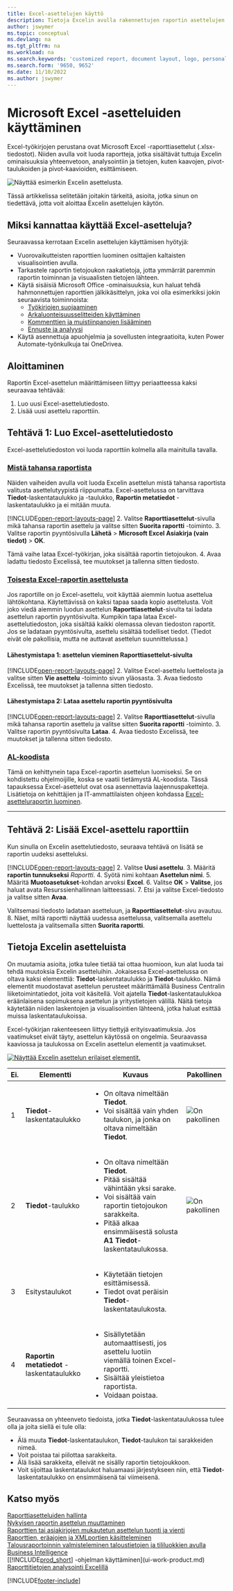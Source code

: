 ```yaml
---
title: Excel-asettelujen käyttö
description: Tietoja Excelin avulla rakennettujen raportin asettelujen luomisesta ja muokkaamisesta.
author: jswymer
ms.topic: conceptual
ms.devlang: na
ms.tgt_pltfrm: na
ms.workload: na
ms.search.keywords: 'customized report, document layout, logo, personalize'
ms.search.form: '9650, 9652'
ms.date: 11/10/2022
ms.author: jswymer
---
```

# Microsoft Excel -asetteluiden käyttäminen

Excel-työkirjojen perustana ovat Microsoft Excel -raporttiasettelut (.xlsx-tiedostot). Niiden avulla voit luoda raportteja, jotka sisältävät tuttuja Excelin ominaisuuksia yhteenvetoon, analysointiin ja tietojen, kuten kaavojen, pivot-taulukoiden ja pivot-kaavioiden, esittämiseen.

![Näyttää esimerkin Excelin asettelusta.](media/excel-layout-2.png)

Tässä artikkelissa selitetään joitakin tärkeitä, asioita, jotka sinun on tiedettävä, jotta voit aloittaa Excelin asettelujen käytön.

## Miksi kannattaa käyttää Excel-asetteluja?

Seuraavassa kerrotaan Excelin asettelujen käyttämisen hyötyjä:

- Vuorovaikutteisten raporttien luominen osittajien kaltaisten visualisointien avulla.
- Tarkastele raportin tietojoukon raakatietoja, jotta ymmärrät paremmin raportin toiminnan ja visuaalisten tietojen lähteen.
- Käytä sisäisiä Microsoft Office -ominaisuuksia, kun haluat tehdä hahmonnettujen raporttien jälkikäsittelyn, joka voi olla esimerkiksi jokin seuraavista toiminnoista:
  - [Työkirjojen suojaaminen](https://support.microsoft.com/office/protect-a-worksheet-3179efdb-1285-4d49-a9c3-f4ca36276de6)
  - [Arkaluonteisuusselitteiden käyttäminen](https://support.microsoft.com/office/apply-sensitivity-labels-to-your-files-and-email-in-office-2f96e7cd-d5a4-403b-8bd7-4cc636bae0f9)
  - [Kommenttien ja muistiinpanojen lisääminen](https://support.microsoft.com/office/insert-comments-and-notes-in-excel-65f504d8-160b-4a05-ac30-46fbd5227a52)
  - [Ennuste ja analyysi](https://support.microsoft.com/office/introduction-to-what-if-analysis-22bffa5f-e891-4acc-bf7a-e4645c446fb4)
- Käytä asennettuja apuohjelmia ja sovellusten integraatioita, kuten Power Automate-työnkulkuja tai OneDrivea.

## Aloittaminen

Raportin Excel-asettelun määrittämiseen liittyy periaatteessa kaksi seuraavaa tehtävää:

1. Luo uusi Excel-asettelutiedosto.
2. Lisää uusi asettelu raporttiin.

## Tehtävä 1: Luo Excel-asettelutiedosto

Excel-asettelutiedoston voi luoda raporttiin kolmella alla mainitulla tavalla.

### [Mistä tahansa raportista](#tab/any-report)

Näiden vaiheiden avulla voit luoda Excelin asettelun mistä tahansa raportista valitusta asettelutyypistä riippumatta. Excel-asettelussa on tarvittava **Tiedot**-laskentataulukko ja -taulukko, **Raportin metatiedot** -laskentataulukko ja ei mitään muuta.

[!INCLUDE[open-report-layouts-page](includes/open-report-layouts-page.md)]
2. Valitse **Raporttiasettelut**-sivulla mikä tahansa raportin asettelu ja valitse sitten **Suorita raportti** -toiminto.
3. Valitse raportin pyyntösivulla **Lähetä** > **Microsoft Excel Asiakirja (vain tiedot)** > **OK**.

   Tämä vaihe lataa Excel-työkirjan, joka sisältää raportin tietojoukon.
4. Avaa ladattu tiedosto Excelissä, tee muutokset ja tallenna sitten tiedosto.

### [Toisesta Excel-raportin asettelusta](#tab/other-layout)

Jos raportille on jo Excel-asettelu, voit käyttää aiemmin luotua asettelua lähtökohtana. Käytettävissä on kaksi tapaa saada kopio asettelusta. Voit joko viedä aiemmin luodun asettelun **Raporttiasettelut**-sivulta tai ladata asettelun raportin pyyntösivulta. Kumpikin tapa lataa Excel-asettelutiedoston, joka sisältää kaikki olemassa olevan tiedoston raportit. Jos se ladataan pyyntösivulta, asettelu sisältää todelliset tiedot. (Tiedot eivät ole pakollisia, mutta ne auttavat asettelun suunnittelussa.)

#### Lähestymistapa 1: asettelun vieminen **Raporttiasettelut**-sivulta

[!INCLUDE[open-report-layouts-page](includes/open-report-layouts-page.md)]
2. Valitse Excel-asettelu luettelosta ja valitse sitten **Vie asettelu** -toiminto sivun yläosasta.
3. Avaa tiedosto Excelissä, tee muutokset ja tallenna sitten tiedosto.

#### Lähestymistapa 2: Lataa asettelu raportin pyyntösivulta

[!INCLUDE[open-report-layouts-page](includes/open-report-layouts-page.md)]
2. Valitse **Raporttiasettelut**-sivulla mikä tahansa raportin asettelu ja valitse sitten **Suorita raportti** -toiminto.
3. Valitse raportin pyyntösivulta **Lataa**.
4. Avaa tiedosto Excelissä, tee muutokset ja tallenna sitten tiedosto.

### [AL-koodista](#tab/from-code)

Tämä on kehittynein tapa Excel-raportin asettelun luomiseksi. Se on kohdistettu ohjelmoijille, koska se vaatii tietämystä AL-koodista. Tässä tapauksessa Excel-asettelut ovat osa asennettavia laajennuspaketteja. Lisätietoja on kehittäjien ja IT-ammattilaisten ohjeen kohdassa [Excel-asetteluraportin luominen](/dynamics365/business-central/dev-itpro/developer/devenv-howto-excel-report-layout).

---

## Tehtävä 2: Lisää Excel-asettelu raporttiin

Kun sinulla on Excelin asettelutiedosto, seuraava tehtävä on lisätä se raportin uudeksi asetteluksi.

[!INCLUDE[open-report-layouts-page](includes/open-report-layouts-page.md)]
2. Valitse **Uusi asettelu**.
3. Määritä **raportin tunnukseksi** *Raportti*.
4. Syötä nimi kohtaan **Asettelun nimi**.
5. Määritä **Muotoasetukset**-kohdan arvoksi **Excel**.
6. Valitse **OK** > **Valitse**, jos haluat avata Resurssienhallinnan laitteessasi.
7. Etsi ja valitse Excel-tiedosto ja valitse sitten **Avaa**.

   Valitsemasi tiedosto ladataan asetteluun, ja **Raporttiasettelut**-sivu avautuu.
8. Näet, miltä raportti näyttää uudessa asettelussa, valitsemalla asettelu luettelosta ja valitsemalla sitten **Suorita raportti**.

<!--

**Data** sheet
  - An Excel layout must contain a sheet named **Data**.
  - The **Data** sheet must include a table named **Data**.

**Data** table
  - The **Data** sheet must include a table named **Data**.
  - The table must have at least one column and can only include columns that are also in the report dataset.
  - The table must start in the first cell **A1** of the **Data** sheet.

3. Report metadata 
-->

## Tietoja Excelin asetteluista

On muutamia asioita, jotka tulee tietää tai ottaa huomioon, kun alat luoda tai tehdä muutoksia Excelin asetteluihin. Jokaisessa Excel-asettelussa on oltava kaksi elementtiä: **Tiedot**-laskentataulukko ja **Tiedot**-taulukko. Nämä elementit muodostavat asettelun perusteet määrittämällä Business Centralin liiketoimintatiedot, joita voit käsitellä. Voit ajatella **Tiedot**-laskentataulukkoa eräänlaisena sopimuksena asettelun ja yritystietojen välillä. Näitä tietoja käytetään niiden laskentojen ja visualisointien lähteenä, jotka haluat esittää muissa laskentataulukoissa.

Excel-työkirjan rakenteeseen liittyy tiettyjä erityisvaatimuksia. Jos vaatimukset eivät täyty, asettelun käytössä on ongelmia. Seuraavassa kaaviossa ja taulukossa on Excelin asettelun elementit ja vaatimukset.

[![Näyttää Excelin asettelun erilaiset elementit.](media/excel-layout-callouts-2.png)](media/excel-layout-callouts-2.png#lightbox)

|Ei.|Elementti|Kuvaus|Pakollinen|
|---|-------|----|---|
|1|**Tiedot**-laskentataulukko|<ul><li>On oltava nimeltään **Tiedot**.</li><li>Voi sisältää vain yhden taulukon, ja jonka on oltava nimeltään **Tiedot**.</li></ul>|![On pakollinen](media/check.png) | 
|2|**Tiedot**-taulukko|<ul><li>On oltava nimeltään **Tiedot**.</li><li>Pitää sisältää vähintään yksi sarake.</li><li>Voi sisältää vain raportin tietojoukon sarakkeita.</li><li>Pitää alkaa ensimmäisestä solusta **A1** **Tiedot**-laskentataulukossa.</li></ul>|![On pakollinen](media/check.png)|
|3|Esitystaulukot|<ul><li>Käytetään tietojen esittämisessä.</li><li>Tiedot ovat peräisin **Tiedot**-laskentataulukosta. </li></ul>||
|4|**Raportin metatiedot** -laskentataulukko|<ul><li>Sisällytetään automaattisesti, jos asettelu luotiin viemällä toinen Excel-raportti.</li><li>Sisältää yleistietoa raportista.</li><li>Voidaan poistaa.</li></ul>|

Seuraavassa on yhteenveto tiedoista, jotka **Tiedot**-laskentataulukossa tulee olla ja joita siellä ei tule olla:

- Älä muuta **Tiedot**-laskentataulukon, **Tiedot**-taulukon tai sarakkeiden nimeä.
- Voit poistaa tai piilottaa sarakkeita.
- Älä lisää sarakkeita, elleivät ne sisälly raportin tietojoukkoon.
- Voit sijoittaa laskentataulukot haluamaasi järjestykseen niin, että **Tiedot**-laskentataulukko on ensimmäisenä tai viimeisenä.

## Katso myös

[Raporttiasetteluiden hallinta](ui-manage-report-layouts.md)  
[Nykyisen raportin asettelun muuttaminen](ui-how-change-layout-currently-used-report.md)  
[Raporttien tai asiakirjojen mukautetun asettelun tuonti ja vienti](ui-how-import-and-export-report-layout.md)  
[Raporttien, eräajojen ja XMLportien käsitteleminen](ui-work-report.md)  
[Talousraportoinnin valmisteleminen taloustietojen ja tililuokkien avulla](bi-how-work-account-schedule.md)  
[Business Intelligence](bi.md)  
[[!INCLUDE[prod_short](includes/prod_short.md)] -ohjelman käyttäminen](ui-work-product.md)  
[Raporttitietojen analysointi Excelillä](report-analyze-excel.md)  

[!INCLUDE[footer-include](includes/footer-banner.md)]
